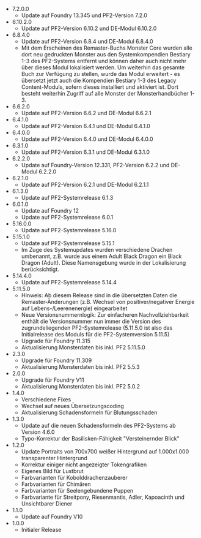 - 7.2.0.0
    - Update auf Foundry 13.345 und PF2-Version 7.2.0
- 6.10.2.0
    - Update auf PF2-Version 6.10.2 und DE-Modul 6.10.2.0
- 6.8.4.0
    - Update auf PF2-Version 6.8.4 und DE-Modul 6.8.4.0
    - Mit dem Erscheinen des Remaster-Buchs Monster Core wurden alle dort neu gedruckten Monster aus den Systemkompendien Bestiary 1-3 des PF2-Systems entfernt und können daher auch nicht mehr über dieses Modul lokalisiert werden. Um weiterhin das gesamte Buch zur Verfügung zu stellen, wurde das Modul erweitert - es übersetzt jetzt auch die Kompendien Bestiary 1-3 des Legacy Content-Moduls, sofern dieses installiert und aktiviert ist. Dort besteht weiterhin Zugriff auf alle Monster der Monsterhandbücher 1-3.
- 6.6.2.0
    -  Update auf PF2-Version 6.6.2 und DE-Modul 6.6.2.1
- 6.4.1.0
    -  Update auf PF2-Version 6.4.1 und DE-Modul 6.4.1.0
- 6.4.0.0
    -  Update auf PF2-Version 6.4.0 und DE-Modul 6.4.0.0
- 6.3.1.0
    - Update auf PF2-Version 6.3.1 und DE-Modul 6.3.1.0
- 6.2.2.0
    - Update auf Foundry-Version 12.331, PF2-Version 6.2.2 und DE-Modul 6.2.2.0
- 6.2.1.0
    - Update auf PF2-Version 6.2.1 und DE-Modul 6.2.1.1
- 6.1.3.0
    - Update auf PF2-Systemrelease 6.1.3
- 6.0.1.0
    - Update auf Foundry 12
    - Update auf PF2-Systemrelease 6.0.1
- 5.16.0.0
    - Update auf PF2-Systemrelease 5.16.0
- 5.15.1.0
    - Update auf PF2-Systemrelease 5.15.1
    - Im Zuge des Systemupdates wurden verschiedene Drachen umbenannt, z.B. wurde aus einem Adult Black Dragon ein Black Dragon (Adult). Diese Namensgebung wurde in der Lokalisierung berücksichtigt.
- 5.14.4.0
    - Update auf PF2-Systemrelease 5.14.4
- 5.11.5.0
    - Hinweis: Ab diesem Release sind in die übersetzten Daten die Remaster-Änderungen (z.B. Wechsel von positiver/negativer Energie auf Lebens-/Leerenenergie) eingearbeitet
    - Neue Versionsnummernlogik: Zur einfacheren Nachvollziehbarkeit enthält die Versionsnummer nun immer die Version des zugrundeliegenden PF2-Systemrelease (5.11.5.0 ist also das Initialrelease des Moduls für die PF2-Systemversion 5.11.5)
    - Upgrade für Foundry 11.315
    - Aktualisierung Monsterdaten bis inkl. PF2 5.11.5.0
- 2.3.0
    - Upgrade für Foundry 11.309
    - Aktualisierung Monsterdaten bis inkl. PF2 5.5.3
- 2.0.0
    - Upgrade für Foundry V11
    - Aktualisierung Monsterdaten bis inkl. PF2 5.0.2
- 1.4.0
    - Verschiedene Fixes
    - Wechsel auf neues Übersetzungscoding
    - Aktualisierung Schadensformeln für Blutungsschaden
- 1.3.0
    - Update auf die neuen Schadensformeln des PF2-Systems ab Version 4.6.0
    - Typo-Korrektur der Basilisken-Fähigkeit "Versteinernder Blick"
- 1.2.0
    - Update Portraits von 700x700 weißer Hintergrund auf 1.000x1.000 transparenter Hintergrund
    - Korrektur einiger nicht angezeigter Tokengrafiken
    - Eigenes Bild für Lustbrut
    - Farbvarianten für Kobolddrachenzauberer
    - Farbvarianten für Chimären
    - Farbvarianten für Seelengebundene Puppen
    - Farbvariante für Streitpony, Riesenmantis, Adler, Kapoacinth und Unsichtbarer Diener
- 1.1.0
    - Update auf Foundry V10
- 1.0.0
    - Initialer Release
